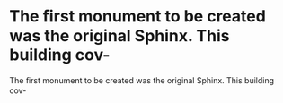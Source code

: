 # The ﬁrst monument to be created was the original Sphinx. This building cov-

The ﬁrst monument to be created was the original Sphinx. This building cov-